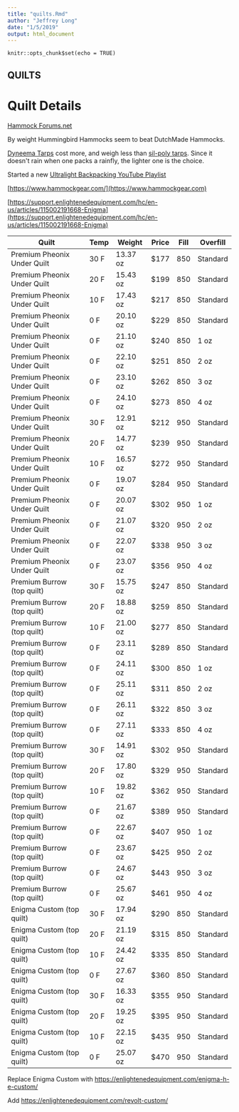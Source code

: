```yaml
---
title: "quilts.Rmd"
author: "Jeffrey Long"
date: "1/5/2019"
output: html_document
---
```


```{r setup, include=FALSE}
knitr::opts_chunk$set(echo = TRUE)
```

## QUILTS

# Quilt Details


[Hammock Forums.net](https://www.hammockforums.net)


By weight Hummingbird Hammocks seem to beat DutchMade Hammocks.

[Dyneema Tarps](https://www.hammockgear.com/dyneema-fiber-standard-tarp-with-doors/) cost more, and 
weigh less than [sil-poly tarps](https://hummingbirdhammocks.com/shop/pelican-rain-tarp/). 
Since it doesn't rain when one packs a rainfly, the lighter one is the choice.

Started a new [Ultralight Backpacking YouTube Playlist](https://www.youtube.com/playlist?list=PLiSIio-GNWPds4JnxD_VzYtpf8B5aiCiP)

[https://www.hammockgear.com/](https://www.hammockgear.com)

[https://support.enlightenedequipment.com/hc/en-us/articles/115002191668-Enigma](https://support.enlightenedequipment.com/hc/en-us/articles/115002191668-Enigma)


Quilt  |  Temp  |  Weight  | Price | Fill | Overfill
---------------------------- | --------------------- | ---------------------- | --------------------- | ---------------------- | --------------
Premium Pheonix Under Quilt | 30 F | 13.37 oz | $177 | 850 | Standard 
Premium Pheonix Under Quilt | 20 F | 15.43 oz | $199 | 850 | Standard 
Premium Pheonix Under Quilt | 10 F | 17.43 oz | $217 | 850 | Standard 
Premium Pheonix Under Quilt |  0 F | 20.10 oz | $229 | 850 | Standard  
Premium Pheonix Under Quilt |  0 F | 21.10 oz | $240 | 850 | 1 oz 
Premium Pheonix Under Quilt |  0 F | 22.10 oz | $251 | 850 | 2 oz 
Premium Pheonix Under Quilt |  0 F | 23.10 oz | $262 | 850 | 3 oz
Premium Pheonix Under Quilt |  0 F | 24.10 oz | $273 | 850 | 4 oz
Premium Pheonix Under Quilt | 30 F | 12.91 oz | $212 | 950 | Standard 
Premium Pheonix Under Quilt | 20 F | 14.77 oz | $239 | 950 | Standard 
Premium Pheonix Under Quilt | 10 F | 16.57 oz | $272 | 950 | Standard 
Premium Pheonix Under Quilt |  0 F | 19.07 oz | $284 | 950 | Standard 
Premium Pheonix Under Quilt |  0 F | 20.07 oz | $302 | 950 | 1 oz
Premium Pheonix Under Quilt |  0 F | 21.07 oz | $320 | 950 | 2 oz 
Premium Pheonix Under Quilt |  0 F | 22.07 oz | $338 | 950 | 3 oz  
Premium Pheonix Under Quilt |  0 F | 23.07 oz | $356 | 950 | 4 oz  
Premium Burrow (top quilt) | 30 F | 15.75 oz | $247 | 850 | Standard
Premium Burrow (top quilt) | 20 F | 18.88 oz | $259 | 850 | Standard
Premium Burrow (top quilt) | 10 F | 21.00 oz | $277 | 850 | Standard
Premium Burrow (top quilt) | 0 F | 23.11 oz | $289 | 850 | Standard
Premium Burrow (top quilt) | 0 F | 24.11 oz | $300 | 850 | 1 oz
Premium Burrow (top quilt) | 0 F | 25.11 oz | $311 | 850 | 2 oz
Premium Burrow (top quilt) | 0 F | 26.11 oz | $322 | 850 | 3 oz
Premium Burrow (top quilt) | 0 F | 27.11 oz | $333 | 850 | 4 oz
Premium Burrow (top quilt) | 30 F | 14.91 oz | $302 | 950 | Standard
Premium Burrow (top quilt) | 20 F | 17.80 oz | $329 | 950 | Standard
Premium Burrow (top quilt) | 10 F | 19.82 oz | $362 | 950 | Standard
Premium Burrow (top quilt) | 0 F | 21.67 oz | $389 | 950 | Standard
Premium Burrow (top quilt) | 0 F | 22.67 oz | $407 | 950 | 1 oz
Premium Burrow (top quilt) | 0 F | 23.67 oz | $425 | 950 | 2 oz
Premium Burrow (top quilt) | 0 F | 24.67 oz | $443 | 950 | 3 oz
Premium Burrow (top quilt) | 0 F | 25.67 oz | $461 | 950 | 4 oz
Enigma Custom (top quilt) | 30 F | 17.94 oz | $290 | 850 | Standard
Enigma Custom (top quilt) | 20 F | 21.19 oz | $315 | 850 | Standard
Enigma Custom (top quilt) | 10 F | 24.42 oz | $335 | 850 | Standard
Enigma Custom (top quilt) |  0 F | 27.67 oz | $360 | 850 | Standard
Enigma Custom (top quilt) | 30 F | 16.33 oz | $355 | 950 | Standard
Enigma Custom (top quilt) | 20 F | 19.25 oz | $395 | 950 | Standard
Enigma Custom (top quilt) | 10 F | 22.15 oz | $435 | 950 | Standard
Enigma Custom (top quilt) |  0 F | 25.07 oz | $470 | 950 | Standard

Replace Enigma Custom with https://enlightenedequipment.com/enigma-h-e-custom/

Add https://enlightenedequipment.com/revolt-custom/








